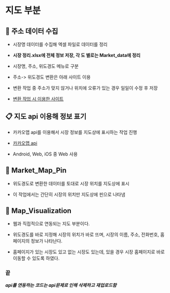 # 지도 부분



## :satellite: 주소 데이터 수집


- 시장명 데이터를 수집해 엑셀 파일로 데이터를 정리


- **시장 정리.xlsx에 전체 정보 저장, 각 도 별로는 Market_data에 정리**


- 시장명, 주소, 위도경도 메뉴로 구분



- 주소-> 위도경도 변환은 아래 사이트 이용
  

- 변환 작업 중 주소가 맞지 않거나 위치에 오류가 있는 경우 일일이 수정 후 저장


- [변환 작업 시 이용한 사이트](https://deveapp.com/map.php)



## :clipboard: 지도 api 이용해 정보 표기


- 카카오맵 api를 이용해서 시장 정보를 지도상에 표시하는 작업 진행


- [카카오맵 api](https://apis.map.kakao.com/) 


- Android, Web, iOS 중 Web 사용



## :pushpin: Market_Map_Pin


- 위도경도로 변환한 데이터를 토대로 시장 위치를 지도상에 표시


- 이 작업에서는 간단히 시장의 위치만 지도상에 핀으로 나타냄




## :fork_and_knife: Map_Visualization


- 웹과 직접적으로 연동되는 지도 부분이다.


- 위도경도를 바로 지정해 시장의 위치가 바로 뜨며, 시장의 이름, 주소, 전화번호, 홈페이지의 정보가 나타난다.


- 홈페이지가 있는 시장도 있고 없는 시장도 있는데, 있을 경우 시장 홈페이지로 바로 이동할 수 있도록 하였다.





### 끝

***api를 연동하는 코드는 api문제로 인해 삭제하고 재업로드함***



